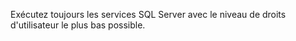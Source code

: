 Exécutez toujours les services SQL Server avec le niveau de droits d'utilisateur le plus bas possible.